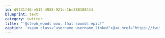 ```yaml
---
id: d9731f46-e512-4988-921c-1bc888188434
blueprint: text
category: twitter
title: "'@steph_woods wow, that sounds epic!"
caption: '<span class="username username_linked">@<a href="https://twitter.com/steph_woods" title="Stephanie Woods">steph_woods</a></span> wow, that sounds epic!'
---
```

